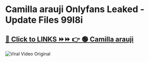 
 # Camilla arauji Onlyfans Leaked - Update Files 99l8i

## <h2><a href="https://clipsfans.com/Camilla_arauji&ref=git">🔗 Click to LINKS ⏩⏩ 👉 🟢 Camilla arauji </a></h2>

<a href="https://clipsfans.com/Camilla_arauji&ref=git" rel="nofollow" data-target="animated-image.originalLink"><img src="https://i.ibb.co.com/xMMVF88/686577567.gif" alt="Viral Video Original" style="max-width: 100%; display: inline-block;" data-target="animated-image.originalImage"></a>

